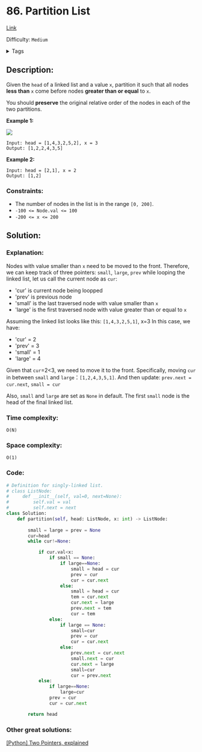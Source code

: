 # 86. Partition List
[Link](https://leetcode.com/problems/partition-list/)

Difficulty: `Medium`

<details>
<summary> Tags</summary>

`Linked List`, `Two Pointers`
</details>

## Description:  
Given the `head` of a linked list and a value `x`, partition it such that all
nodes **less than** `x` come before nodes **greater than or equal** to `x`.

You should **preserve** the original relative order of the nodes in each of
the two partitions.



**Example 1:**

![](https://assets.leetcode.com/uploads/2021/01/04/partition.jpg)

    
    
    Input: head = [1,4,3,2,5,2], x = 3
    Output: [1,2,2,4,3,5]
    

**Example 2:**

    
    
    Input: head = [2,1], x = 2
    Output: [1,2]
    



### Constraints:

  * The number of nodes in the list is in the range `[0, 200]`.
  * `-100 <= Node.val <= 100`
  * `-200 <= x <= 200`



## Solution:  


### Explanation:  
Nodes with value smaller than `x` need to be moved to the front.
Therefore, we can keep track of three pointers: `small`, `large`, `prev` while looping the linked list, 
let us call the current node as `cur`:  

- 'cur' is current node being loopped  
- 'prev' is previous node  
- 'small' is the last traversed node with value smaller than `x`  
- 'large' is the first traversed node with value greater than or equal to `x`


Assuming the linked list looks like this:
`[1,4,3,2,5,1]`, x=3
In this case, we have:
- 'cur' = 2
- 'prev' = 3
- 'small' = 1
- 'large' = 4

Given that `cur`=2<3, we need to move it to the front.
Specifically, moving `cur` in between `small` and `large`：`[1,2,4,3,5,1]`.
And then update: `prev.next = cur.next`, `small = cur`

Also, `small` and `large` are set as `None` in default.
The first `small` node is the head of the final linked list.

### Time complexity:  
`O(N)`  


### Space complexity:  
`O(1)`  


### Code:  
```python
# Definition for singly-linked list.
# class ListNode:
#     def __init__(self, val=0, next=None):
#         self.val = val
#         self.next = next
class Solution:
    def partition(self, head: ListNode, x: int) -> ListNode:
        
        small = large = prev = None
        cur=head
        while cur!=None:

            if cur.val<x:
                if small == None:
                    if large==None:
                        small = head = cur
                        prev = cur
                        cur = cur.next
                    else:
                        small = head = cur
                        tem = cur.next
                        cur.next = large
                        prev.next = tem
                        cur = tem
                else:
                    if large == None:
                        small=cur
                        prev = cur
                        cur = cur.next
                    else:
                        prev.next = cur.next
                        small.next = cur
                        cur.next = large
                        small=cur
                        cur = prev.next
            else:
                if large==None:
                    large=cur
                prev = cur
                cur = cur.next

        return head
```


### Other great solutions:
[[Python] Two Pointers, explained](https://leetcode.com/problems/partition-list/discuss/1157788/Python-Two-Pointers-explained)

